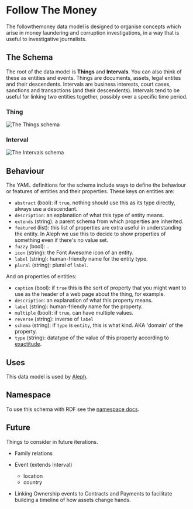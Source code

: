 # Follow The Money

The followthemoney data model is designed to organise concepts which arise in money laundering and corruption investigations, in a way that is useful to investigative journalists.

## The Schema

The root of the data model is **Things** and **Intervals**. You can also think of these as entities and events. Things are documents, assets, legal entites and their descendents. Intervals are business interests, court cases, sanctions and transactions (and their descendents). Intervals tend to be useful for linking two entities together, possibly over a specific time period.

### Thing

![The Things schema](https://raw.githubusercontent.com/alephdata/followthemoney/master/docs/schema_thing.png)

### Interval

![The Intervals schema](https://raw.githubusercontent.com/alephdata/followthemoney/master/docs/schema_interval.png)

## Behaviour

The YAML definitions for the schema include ways to define the behaviour or features of entities and their properties. These keys on entities are:

* `abstract` (bool): if `true`, nothing should use this as its type directly, always use a descendant. 
* `description`: an explanation of what this type of entity means.
* `extends` (string): a parent schema from which properties are inherited.
* `featured` (list): this list of properties are extra useful in understanding the entity. In Aleph we use this to decide to show properties of something even if there's no value set.
* `fuzzy` (bool): ..
* `icon` (string): the Font Awesome icon of an entity.
* `label` (string): human-friendly name for the entity type.
* `plural` (string): plural of `label`.

And on properties of entities: 

* `caption` (bool): if `true` this is the sort of property that you might want to use as the header of a web page about the thing, for example.
* `description`: an explanation of what this property means.
* `label` (string): human-friendly name for the property.
* `multiple` (bool): if `true`, can have multiple values.
* `reverse` (string): inverse of `label`
* `schema` (string): if `type` is `entity`, this is what kind. AKA 'domain' of the property.
* `type` (string): datatype of the value of this property according to [exactitude](https://github.com/alephdata/exactitude).

## Uses

This data model is used by [Aleph](https://github.com/alephdata/aleph).

## Namespace

To use this schema with RDF see the [namespace docs](ns/).

## Future

Things to consider in future iterations.

* Family relations

* Event (extends Interval)
  * location
  * country

* Linking Ownership events to Contracts and Payments to facilitate building a timeline of how assets change hands.
